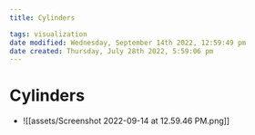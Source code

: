 ```yaml
---
title: Cylinders

tags: visualization 
date modified: Wednesday, September 14th 2022, 12:59:49 pm
date created: Thursday, July 28th 2022, 5:59:06 pm
---
```


# Cylinders
- ![[assets/Screenshot 2022-09-14 at 12.59.46 PM.png]]

